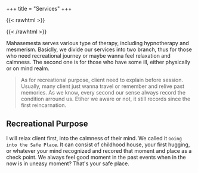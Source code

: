 +++
title = "Services"
+++

{{< rawhtml >}}

<div align="center">

<lottie-player src="/lottie/therapy.json"  background="transparent"  speed="0.5"  style="width: 300px; height: 300px;"  loop  autoplay></lottie-player>

</div>

{{< /rawhtml >}}

Mahasemesta serves various type of therapy, including hypnotherapy and mesmerism. Basiclly, we divide our services into two branch, thus for those who need recreational journey or maybe wanna feel relaxation and calmness. The second one is for those who have some ill, either physically or on mind realm.

> As for recreational purpose, client need to explain before session. Usually, many client just wanna travel or remember and relive past memories. As we know, every second our sense always record the condition arround us. Etiher we aware or not, it still records since the first reincarnation.

## Recreational Purpose

I will relax client first, into the calmness of their mind. We called it `Going into the Safe Place`. It can consist of childhood house, your first hugging, or whatever your mind recognized and recored that moment and place as a check point. We always feel good moment in the past events when in the now is in uneasy moment? That's your safe place.